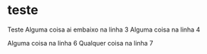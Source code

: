 # teste
Teste
Alguma coisa ai embaixo na linha 3
Alguma coisa na linha 4

Alguma coisa na linha 6
Qualquer coisa na linha 7
